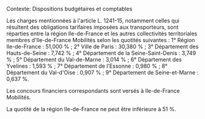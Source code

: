 Contexte: Dispositions budgétaires et comptables

Les charges mentionnées à l'article L. 1241-15, notamment celles qui résultent des obligations tarifaires imposées aux transporteurs, sont réparties entre la région Ile-de-France et les autres collectivités territoriales membres d'Ile-de-France Mobilités selon les quotités suivantes : 1° Région Ile-de-France : 51,000 % ; 2° Ville de Paris : 30,380 % ; 3° Département des Hauts-de-Seine : 7,742 % ; 4° Département de la Seine-Saint-Denis : 3,749 % ; 5° Département du Val-de-Marne : 3,014 % ; 6° Département des Yvelines : 1,593 % ; 7° Département de l'Essonne : 0,980 % ; 8° Département du Val-d'Oise : 0,907 % ; 9° Département de Seine-et-Marne : 0,637 %.

Les concours financiers correspondants sont versés à Ile-de-France Mobilités.

La quotité de la région Ile-de-France ne peut être inférieure à 51 %.